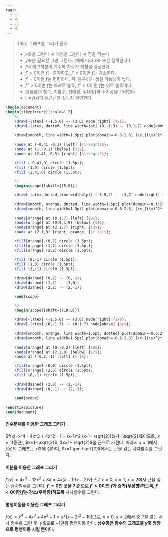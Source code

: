 ```yaml
---
tags:
  - -1
  - 축
  - -1
  - 축
---
```

>[!tip]  그래프를 그리기 전에
>- $x$축을 그린다 $\Rightarrow$ 개형을 그린다 $\Rightarrow$ 점을 찍는다
>- $y$축은 필요할 때만 그린다. (때에 따라 $x$축 또한 생략한다.)
>- $f$의 최고차항의 계수와 차수가 개형을 결정한다.
>- $f'>0$이면 $f$는 증가하고, $f'<0$이면 $f$는 감소한다.
>- $f'=0$이면 $f$는 평평하다. 즉, 봉우리가 생길 가능성이 높다.
>- $f''>0$이면 $f$는 아래로 볼록, $f''<0$이면 $f$는 위로 볼록이다.
>- 대칭성(우함수, 기함수, 선대칭, 점대칭)과 주기성을 고려한다.
>- $\lim f(x)$가 점근선을 갖는지 확인한다.

```tikz
\begin{document}
\begin{tikzpicture}[scale=1.2]
	%1
    \draw[-latex] (-1.5,0) -- (3,0) node[right] {$x$};
    \draw[-latex, dotted, line width=1pt] (0,-1.3) -- (0,1.7) node[above] {$y$};
    
    \draw[smooth, line width=1.5pt] plot[domain=-0.6:2.6] (\x,{(\x)^2*(\x-2)^2-1});
    
	\node at (-0.41,-0.3) [left] {$1-\sqrt2$};
	\node at (1,-0.1) [below] {$1$};
	\node at (2.41,-0.3) [right] {$1+\sqrt2$};

	\fill (-0.41,0) circle (1.5pt);
	\fill (1,0) circle (1.5pt);
	\fill (2.41,0) circle (1.5pt);

	%2
	\begin{scope}[shift={(5,0)}]

    \draw[-latex,dotted,line width=1pt] (-1.5,2) -- (3,2) node[right] {$x$};
    
    \draw[smooth, orange, dotted, line width=1.5pt] plot[domain=-0.1:2.1] (\x,{4*\x*(\x-1)*(\x-2)+2});
    \draw[smooth, line width=1.5pt] plot[domain=-0.6:2.6] (\x,{(\x)^2*(\x-2)^2-1});
    
	\node[orange] at (0,1.7) [left] {$0$};
	\node[orange] at (0.9,1.9) [below] {$1$};
	\node[orange] at (2,1.7) [right] {$2$};
	\node at (2.1,3) [right, orange] {$f'(x)$};

	\fill[orange] (0,2) circle (1.5pt);
	\fill[orange] (1,2) circle (1.5pt);
	\fill[orange] (2,2) circle (1.5pt);

	\fill (0,-1) circle (1.5pt);
	\fill (1,0) circle (1.5pt);
	\fill (2,-1) circle (1.5pt);

	\draw[dashed] (0,2) -- (0,-1);
	\draw[dashed] (1,2) -- (1,0);
	\draw[dashed] (2,2) -- (2,-1);

	\end{scope}

	%3
	\begin{scope}[shift={(10,0)}]
	
	\draw[-latex] (-1.5,0) -- (3,0) node[right] {$x$};
    \draw[-latex] (0,-1.3) -- (0,1.7) node[above] {$y$};
    
    \draw[smooth, orange, line width=1.5pt, dotted] plot[domain=-0.6:2.6] (\x,{(\x)^2*(\x-2)^2});
    \draw[smooth, line width=1.5pt] plot[domain=-0.6:2.6] (\x,{(\x)^2*(\x-2)^2-1});
    
	\node[orange] at (0,-0.2) [left] {$0$};
	\node[orange] at (2.2,0) [below] {$2$};
	\node at (-0.2,-1) [left] {$-1$};

	\fill[orange] (0,0) circle (1.5pt);
	\fill[orange] (2,0) circle (1.5pt);
	\fill (0,-1) circle (1.5pt);
	
	\draw[dashed] (2,0) -- (2,-1);
	\draw[dashed] (0,-1) -- (2,-1);
	
	\end{scope}
	  
\end{tikzpicture}
\end{document}
```
#### 인수분해를 이용한 그래프 그리기
$f(x)=x^4 - 4x^3 + 4x^2 - 1 = (x-1)^2 (x-1+ \sqrt{2})(x-1- \sqrt{2})$이므로, $x=1$(중근), $x=1- \sqrt{2}$, $x=1+ \sqrt{2}$을 근으로 가진다. 따라서 $x=1$에서 $f(x)$의 그래프는 $x$축에 접하며, $x=1 \pm \sqrt{2}$에서는 근을 갖는 사차함수를 그린다.

#### 미분을 이용한 그래프 그리기
$f'(x) = 4x^3 - 12x^2 + 8x = 4x(x - 1)(x - 2)$이므로 $x=0$, $x=1$, $x=2$에서 근을 갖는 삼차함수를 그린다. **$f'=0$인 곳을 기준으로 $f'>0$이면 $f$가 증가(우상향)하도록, $f'<0$이면 $f$는 감소(우하향)하도록** 사차함수를 그린다.

#### 평행이동을 이용한 그래프 그리기
$f(x) = x^4 - 4x^3 + 4x^2 - 1 = x^2 (x - 2)^2 - 1$이므로, $x=0$, $x=2$에서 중근을 갖는 사차 함수를 그린 후, $y$축으로 $-1$만큼 평행이동 한다. **상수항은 함수의 그래프를 $y$축 방향으로 평행이동 시킬 뿐이다.**